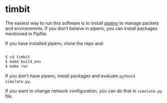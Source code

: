 # timbit

The easiest way to run this software is to install [pipenv](https://pipenv-fork.readthedocs.io/en/latest/) to manage packets and
environemnts. If you don't believe in pipenv, you can install packages mentioned
in Pipfile.

If you have installed pipenv, clone the repo and:

```sh

$ cd timbit
$ make build_env
$ make run

```

If you don't have pipenv, install packages and evaluate `python3 simulate.py`.

If you want to change network configuration, you can do that in `simulate.py` file.
